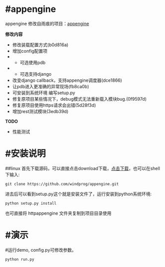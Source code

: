 #appengine
=========
appengine 修改自雨痕的项目：[appengine](https://github.com/qyuhen/appengine)

**修改内容**

* 修改装载配置方式(b0d816a)
* 增加config配置项
* * 可选使用pdb
* * 可选支持django
* 改变django callback，支持appengine调度器(dce1866)
* 让pdb进入更准确的异常现场(fb8ca0b)
* 可安装到系统环境 编写setup.py
* 修复原项目某些情况下，debug模式无法重新载入模块bug.(0f9597d)
* 修复原项目使用https请求会出错(5d28f3d)
* 增加rest测试模块(3edb39d)

**TODO**

* 性能测试


#安装说明
===================
##linux
首先下载源码，可以直接点击download下载，[点击下载](https://github.com/windprog/appengine/archive/master.zip)，也可以在shell下输入:

	git clone https://github.com/windprog/appengine.git

进去后可以看到setup.py这个就是安装文件了，运行安装到python系统环境:

	python setup.py install

也可直接将 httpappengine 文件夹复制到项目目录使用


#演示
===================
#运行demo, config.py可修改参数。

    python run.py